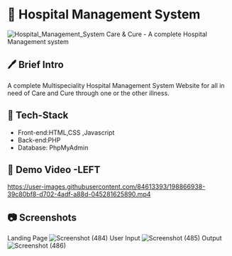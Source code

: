 # 🏥 Hospital Management System
![Hospital_Management_System](https://user-images.githubusercontent.com/84613393/198879539-da4474b1-1f9e-4c7f-8d4f-f891c3cc0e06.png)
Care & Cure - A complete Hospital Management system

## 🖊 Brief Intro 
A complete Multispeciality Hospital Management System Website for all in need of Care and Cure through one or the other illness.

 ## 🔨 Tech-Stack
 <ul>
  <li> Front-end:HTML,CSS ,Javascript </li>
  <li> Back-end:PHP </li>
  <li> Database: PhpMyAdmin</li>
 </ul>

## 🎥 Demo Video  -LEFT
https://user-images.githubusercontent.com/84613393/198866938-39c80bf8-d702-4adf-a88d-045281625890.mp4

## 📷 Screenshots
Landing Page 
![Screenshot (484)](https://user-images.githubusercontent.com/84613393/198864582-9814d904-934b-4af0-b29b-c068b071d43d.png)
User Input
![Screenshot (485)](https://user-images.githubusercontent.com/84613393/198864610-9cd40c2d-14ba-4861-a5d1-93eca3697e99.png)
Output
![Screenshot (486)](https://user-images.githubusercontent.com/84613393/198864648-4883732f-4091-43e6-8ced-334c3f37caa5.png)


